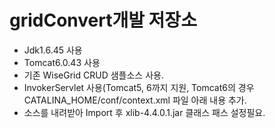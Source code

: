 # gridConvert개발 저장소

- Jdk1.6.45 사용
- Tomcat6.0.43 사용
- 기존 WiseGrid CRUD 샘플소스 사용.
- InvokerServlet 사용(Tomcat5, 6까지 지원, Tomcat6의 경우 CATALINA_HOME/conf/context.xml 파일 아래 내용 추가.
  <Context reloadable="true" privileged="true">
- 소스를 내려받아 Import 후 xlib-4.4.0.1.jar 클래스 패스 설정필요.
  

